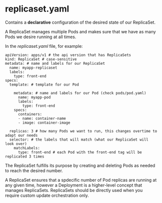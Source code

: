 # replicaset.yaml

Contains a **declarative** configuration of the desired state of our ReplicaSet.

A ReplicaSet manages multiple Pods and makes sure that we have as many Pods we desire running at all times.

In the *replicaset.yaml* file, for example:

```
apiVersion: apps/v1 # the api version that has ReplicaSets
kind: ReplicaSet # case-sensitive
metadata: # name and labels for our ReplicaSet
  name: myapp-replicaset
  labels:
    type: front-end
specs:
  template: # template for our Pod
    
    metadata: # name and labels for our Pod (check pods/pod.yaml)
      name: myapp-pod
      labels:
        type: front-end
    specs:
      containers:
      - name: container-name
      - image: container-image

  replicas: 3 # how many Pods we want to run, this changes overtime to adapt our needs
  selector: # the labels that will match (what our ReplicaSet will look over)
    matchLabels:
      type: front-end # each Pod with the front-end tag will be replicated 3 times
```

The ReplicaSet fulfills its purpose by creating and deleting Pods as needed to reach the desired number.

A ReplicaSet ensures that a spdecific number of Pod replicas are running at any given time, however a Deployment is a higher-level concept that manages ReplicaSets. ReplicaSets should be directly used when you require custom update orchestration only. 
